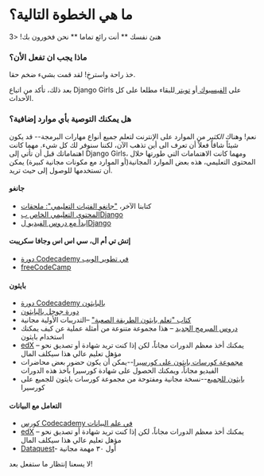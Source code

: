 # ما هي الخطوة التالية؟

هنئ نفسك ** أنت رائع تماما ** نحن فخورون بك! <3

### ماذا يجب ان تفعل الأن؟

خذ راحة واسترخِ! لقد قمت بشيء ضخم حقا.

بعد ذلك، تأكد من اتباع Django Girls على [ الفيسبوك ](http://facebook.com/djangogirls) أو [ تويتر ](https://twitter.com/djangogirls) للبقاء مطلعا على كل الأحداث.

### هل يمكنك التوصية بأي موارد إضافية؟

نعم! وهناك *الكثير* من الموارد على الإنترنت لتعلم جميع أنواع مهارات البرمجة-- قد يكون شيئاً شاقاً فعلاً أن تعرف الى أين تذهب الآن، لكننا سنوفر لك كل شيء. مهما كانت اهتماماتك قبل أن تأتي إلى Django Girls، ومهما كانت الاهتمامات التي طورتها خلال المحتوى التعليمي، هذه بعض الموارد المجانية(أو الموارد مع مكونات مجانية كبيرة) يمكن أن تستخدمها للوصول إلى حيث تريد.

#### جانغو

- كتابنا الآخر، ["جانغو الفتيات التعليمي": ملحقات](https://tutorial-extensions.djangogirls.org/)
- [المحتوى التعليمي الخاص بDjango](https://docs.djangoproject.com/en/2.0/intro/tutorial01/)
- [ابدأ مع دروس الفيديو لDjango](http://www.gettingstartedwithdjango.com/)

#### إتش تي أم ال، سي اس اس وجافا سكريبت

- [دورة Codecademy في تطوير الويب](https://www.codecademy.com/learn/paths/web-development)
- [freeCodeCamp](https://www.freecodecamp.org/)

#### بايثون

- [دورة Codecademy بالبايثون](https://www.codecademy.com/learn/learn-python)
- [دورة جوجل بالبايثون](https://developers.google.com/edu/python/)
- [كتاب "تعلم بايثون الطريقة الصعبة"](http://learnpythonthehardway.org/book/) –التدريبات الأولية مجانية
- [دروس المبرمج الجديد](http://newcoder.io/tutorials/) – هذا مجموعة متنوعة من أمثلة عملية عن كيف يمكنك استخدام بايثون
- [edX](https://www.edx.org/course?search_query=python) – يمكنك أخذ معظم الدورات مجاناً، لكن إذا كنت تريد شهادة أو تصديق نحو مؤهل تعليم عالي هذا سيكلف المال
- [مجموعة كورسات بايثون على كورسيرا](https://www.coursera.org/specializations/python)--يمكن أن يكون حضور بعض محاضرات الفيديو مجاناً، ويمكنك الحصول على شهادة كورسيرا بأخذ هذه الدورات
- [بايثون للجميع](https://www.py4e.com/)--نسخة مجانية ومفتوحة من مجموعة كورسات بايثون للجميع على كورسيرا

#### التعامل مع البيانات

- [كورس Codecademy في علم البيانات](https://www.codecademy.com/learn/paths/data-science)
- [edX](https://www.edx.org/course/?search_query=python&subject=Data%20Analysis%20%26%20Statistics) – يمكنك أخذ معظم الدورات مجاناً، لكن إذا كنت تريد شهادة أو تصديق نحو مؤهل تعليم عالي هذا سيكلف المال
- [Dataquest](https://www.dataquest.io/)- أول ٣٠ مهمة مجانية

لا يسعنا إنتظار ما ستفعل بعد!
